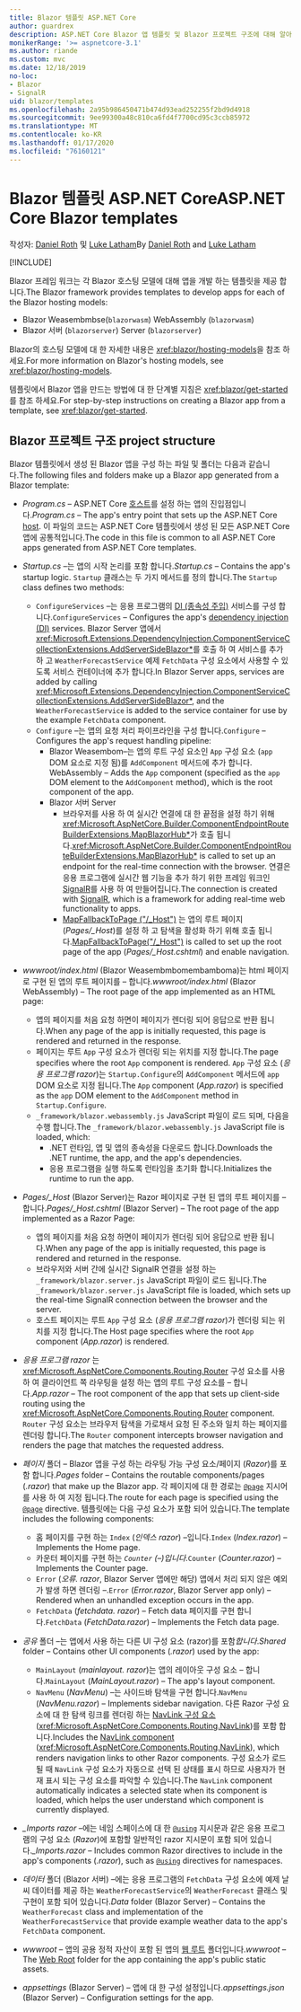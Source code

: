 ```yaml
---
title: Blazor 템플릿 ASP.NET Core
author: guardrex
description: ASP.NET Core Blazor 앱 템플릿 및 Blazor 프로젝트 구조에 대해 알아봅니다.
monikerRange: '>= aspnetcore-3.1'
ms.author: riande
ms.custom: mvc
ms.date: 12/18/2019
no-loc:
- Blazor
- SignalR
uid: blazor/templates
ms.openlocfilehash: 2a95b986450471b474d93ead252255f2bd9d4918
ms.sourcegitcommit: 9ee99300a48c810ca6fd4f7700cd95c3ccb85972
ms.translationtype: MT
ms.contentlocale: ko-KR
ms.lasthandoff: 01/17/2020
ms.locfileid: "76160121"
---
```

# <a name="aspnet-core-opno-locblazor-templates"></a><span data-ttu-id="a74a8-103">Blazor 템플릿 ASP.NET Core</span><span class="sxs-lookup"><span data-stu-id="a74a8-103">ASP.NET Core Blazor templates</span></span>

<span data-ttu-id="a74a8-104">작성자: [Daniel Roth](https://github.com/danroth27) 및 [Luke Latham](https://github.com/guardrex)</span><span class="sxs-lookup"><span data-stu-id="a74a8-104">By [Daniel Roth](https://github.com/danroth27) and [Luke Latham](https://github.com/guardrex)</span></span>

[!INCLUDE[](~/includes/blazorwasm-preview-notice.md)]

<span data-ttu-id="a74a8-105">Blazor 프레임 워크는 각 Blazor 호스팅 모델에 대해 앱을 개발 하는 템플릿을 제공 합니다.</span><span class="sxs-lookup"><span data-stu-id="a74a8-105">The Blazor framework provides templates to develop apps for each of the Blazor hosting models:</span></span>

* Blazor<span data-ttu-id="a74a8-106"> Weasembmbse(`blazorwasm`)</span><span class="sxs-lookup"><span data-stu-id="a74a8-106"> WebAssembly (`blazorwasm`)</span></span>
* Blazor<span data-ttu-id="a74a8-107"> 서버 (`blazorserver`)</span><span class="sxs-lookup"><span data-stu-id="a74a8-107"> Server (`blazorserver`)</span></span>

<span data-ttu-id="a74a8-108">Blazor의 호스팅 모델에 대 한 자세한 내용은 <xref:blazor/hosting-models>을 참조 하세요.</span><span class="sxs-lookup"><span data-stu-id="a74a8-108">For more information on Blazor's hosting models, see <xref:blazor/hosting-models>.</span></span>

<span data-ttu-id="a74a8-109">템플릿에서 Blazor 앱을 만드는 방법에 대 한 단계별 지침은 <xref:blazor/get-started>를 참조 하세요.</span><span class="sxs-lookup"><span data-stu-id="a74a8-109">For step-by-step instructions on creating a Blazor app from a template, see <xref:blazor/get-started>.</span></span>

## <a name="opno-locblazor-project-structure"></a>Blazor<span data-ttu-id="a74a8-110"> 프로젝트 구조</span><span class="sxs-lookup"><span data-stu-id="a74a8-110"> project structure</span></span>

<span data-ttu-id="a74a8-111">Blazor 템플릿에서 생성 된 Blazor 앱을 구성 하는 파일 및 폴더는 다음과 같습니다.</span><span class="sxs-lookup"><span data-stu-id="a74a8-111">The following files and folders make up a Blazor app generated from a Blazor template:</span></span>

* <span data-ttu-id="a74a8-112">*Program.cs* &ndash; ASP.NET Core [호스트](xref:fundamentals/host/generic-host)를 설정 하는 앱의 진입점입니다.</span><span class="sxs-lookup"><span data-stu-id="a74a8-112">*Program.cs* &ndash; The app's entry point that sets up the ASP.NET Core [host](xref:fundamentals/host/generic-host).</span></span> <span data-ttu-id="a74a8-113">이 파일의 코드는 ASP.NET Core 템플릿에서 생성 된 모든 ASP.NET Core 앱에 공통적입니다.</span><span class="sxs-lookup"><span data-stu-id="a74a8-113">The code in this file is common to all ASP.NET Core apps generated from ASP.NET Core templates.</span></span>

* <span data-ttu-id="a74a8-114">*Startup.cs* &ndash;는 앱의 시작 논리를 포함 합니다.</span><span class="sxs-lookup"><span data-stu-id="a74a8-114">*Startup.cs* &ndash; Contains the app's startup logic.</span></span> <span data-ttu-id="a74a8-115">`Startup` 클래스는 두 가지 메서드를 정의 합니다.</span><span class="sxs-lookup"><span data-stu-id="a74a8-115">The `Startup` class defines two methods:</span></span>

  * <span data-ttu-id="a74a8-116">`ConfigureServices` &ndash;는 응용 프로그램의 [DI (종속성 주입)](xref:fundamentals/dependency-injection) 서비스를 구성 합니다.</span><span class="sxs-lookup"><span data-stu-id="a74a8-116">`ConfigureServices` &ndash; Configures the app's [dependency injection (DI)](xref:fundamentals/dependency-injection) services.</span></span> <span data-ttu-id="a74a8-117">Blazor Server 앱에서 <xref:Microsoft.Extensions.DependencyInjection.ComponentServiceCollectionExtensions.AddServerSideBlazor*>를 호출 하 여 서비스를 추가 하 고 `WeatherForecastService` 예제 `FetchData` 구성 요소에서 사용할 수 있도록 서비스 컨테이너에 추가 합니다.</span><span class="sxs-lookup"><span data-stu-id="a74a8-117">In Blazor Server apps, services are added by calling <xref:Microsoft.Extensions.DependencyInjection.ComponentServiceCollectionExtensions.AddServerSideBlazor*>, and the `WeatherForecastService` is added to the service container for use by the example `FetchData` component.</span></span>
  * <span data-ttu-id="a74a8-118">`Configure` &ndash;는 앱의 요청 처리 파이프라인을 구성 합니다.</span><span class="sxs-lookup"><span data-stu-id="a74a8-118">`Configure` &ndash; Configures the app's request handling pipeline:</span></span>
    * Blazor<span data-ttu-id="a74a8-119"> Weasembom&ndash;는 앱의 루트 구성 요소인 `App` 구성 요소 (`app` DOM 요소로 지정 됨)를 `AddComponent` 메서드에 추가 합니다.</span><span class="sxs-lookup"><span data-stu-id="a74a8-119"> WebAssembly &ndash; Adds the `App` component (specified as the `app` DOM element to the `AddComponent` method), which is the root component of the app.</span></span>
    * Blazor<span data-ttu-id="a74a8-120"> 서버</span><span class="sxs-lookup"><span data-stu-id="a74a8-120"> Server</span></span>
      * <span data-ttu-id="a74a8-121">브라우저를 사용 하 여 실시간 연결에 대 한 끝점을 설정 하기 위해 <xref:Microsoft.AspNetCore.Builder.ComponentEndpointRouteBuilderExtensions.MapBlazorHub*>가 호출 됩니다.</span><span class="sxs-lookup"><span data-stu-id="a74a8-121"><xref:Microsoft.AspNetCore.Builder.ComponentEndpointRouteBuilderExtensions.MapBlazorHub*> is called to set up an endpoint for the real-time connection with the browser.</span></span> <span data-ttu-id="a74a8-122">연결은 응용 프로그램에 실시간 웹 기능을 추가 하기 위한 프레임 워크인 [SignalR](xref:signalr/introduction)를 사용 하 여 만들어집니다.</span><span class="sxs-lookup"><span data-stu-id="a74a8-122">The connection is created with [SignalR](xref:signalr/introduction), which is a framework for adding real-time web functionality to apps.</span></span>
      * <span data-ttu-id="a74a8-123">[MapFallbackToPage ("/_Host")](xref:Microsoft.AspNetCore.Builder.RazorPagesEndpointRouteBuilderExtensions.MapFallbackToPage*) 는 앱의 루트 페이지 (*Pages/_Host*)를 설정 하 고 탐색을 활성화 하기 위해 호출 됩니다.</span><span class="sxs-lookup"><span data-stu-id="a74a8-123">[MapFallbackToPage("/_Host")](xref:Microsoft.AspNetCore.Builder.RazorPagesEndpointRouteBuilderExtensions.MapFallbackToPage*) is called to set up the root page of the app (*Pages/_Host.cshtml*) and enable navigation.</span></span>

* <span data-ttu-id="a74a8-124">*wwwroot/index.html* (Blazor Weasembmbomembamboma)는 html 페이지로 구현 된 앱의 루트 페이지를 &ndash; 합니다.</span><span class="sxs-lookup"><span data-stu-id="a74a8-124">*wwwroot/index.html* (Blazor WebAssembly) &ndash; The root page of the app implemented as an HTML page:</span></span>
  * <span data-ttu-id="a74a8-125">앱의 페이지를 처음 요청 하면이 페이지가 렌더링 되어 응답으로 반환 됩니다.</span><span class="sxs-lookup"><span data-stu-id="a74a8-125">When any page of the app is initially requested, this page is rendered and returned in the response.</span></span>
  * <span data-ttu-id="a74a8-126">페이지는 루트 `App` 구성 요소가 렌더링 되는 위치를 지정 합니다.</span><span class="sxs-lookup"><span data-stu-id="a74a8-126">The page specifies where the root `App` component is rendered.</span></span> <span data-ttu-id="a74a8-127">`App` 구성 요소 (*응용 프로그램 razor*)는 `Startup.Configure`의 `AddComponent` 메서드에 `app` DOM 요소로 지정 됩니다.</span><span class="sxs-lookup"><span data-stu-id="a74a8-127">The `App` component (*App.razor*) is specified as the `app` DOM element to the `AddComponent` method in `Startup.Configure`.</span></span>
  * <span data-ttu-id="a74a8-128">`_framework/blazor.webassembly.js` JavaScript 파일이 로드 되며, 다음을 수행 합니다.</span><span class="sxs-lookup"><span data-stu-id="a74a8-128">The `_framework/blazor.webassembly.js` JavaScript file is loaded, which:</span></span>
    * <span data-ttu-id="a74a8-129">.NET 런타임, 앱 및 앱의 종속성을 다운로드 합니다.</span><span class="sxs-lookup"><span data-stu-id="a74a8-129">Downloads the .NET runtime, the app, and the app's dependencies.</span></span>
    * <span data-ttu-id="a74a8-130">응용 프로그램을 실행 하도록 런타임을 초기화 합니다.</span><span class="sxs-lookup"><span data-stu-id="a74a8-130">Initializes the runtime to run the app.</span></span>

* <span data-ttu-id="a74a8-131">*Pages/_Host* (Blazor Server)는 Razor 페이지로 구현 된 앱의 루트 페이지를 &ndash; 합니다.</span><span class="sxs-lookup"><span data-stu-id="a74a8-131">*Pages/_Host.cshtml* (Blazor Server) &ndash; The root page of the app implemented as a Razor Page:</span></span>
  * <span data-ttu-id="a74a8-132">앱의 페이지를 처음 요청 하면이 페이지가 렌더링 되어 응답으로 반환 됩니다.</span><span class="sxs-lookup"><span data-stu-id="a74a8-132">When any page of the app is initially requested, this page is rendered and returned in the response.</span></span>
  * <span data-ttu-id="a74a8-133">브라우저와 서버 간에 실시간 SignalR 연결을 설정 하는 `_framework/blazor.server.js` JavaScript 파일이 로드 됩니다.</span><span class="sxs-lookup"><span data-stu-id="a74a8-133">The `_framework/blazor.server.js` JavaScript file is loaded, which sets up the real-time SignalR connection between the browser and the server.</span></span>
  * <span data-ttu-id="a74a8-134">호스트 페이지는 루트 `App` 구성 요소 (*응용 프로그램 razor*)가 렌더링 되는 위치를 지정 합니다.</span><span class="sxs-lookup"><span data-stu-id="a74a8-134">The Host page specifies where the root `App` component (*App.razor*) is rendered.</span></span>

* <span data-ttu-id="a74a8-135">*응용 프로그램 razor* 는 <xref:Microsoft.AspNetCore.Components.Routing.Router> 구성 요소를 사용 하 여 클라이언트 쪽 라우팅을 설정 하는 앱의 루트 구성 요소를 &ndash; 합니다.</span><span class="sxs-lookup"><span data-stu-id="a74a8-135">*App.razor* &ndash; The root component of the app that sets up client-side routing using the <xref:Microsoft.AspNetCore.Components.Routing.Router> component.</span></span> <span data-ttu-id="a74a8-136">`Router` 구성 요소는 브라우저 탐색을 가로채서 요청 된 주소와 일치 하는 페이지를 렌더링 합니다.</span><span class="sxs-lookup"><span data-stu-id="a74a8-136">The `Router` component intercepts browser navigation and renders the page that matches the requested address.</span></span>

* <span data-ttu-id="a74a8-137">*페이지* 폴더 &ndash; Blazor 앱을 구성 하는 라우팅 가능 구성 요소/페이지 (*Razor*)를 포함 합니다.</span><span class="sxs-lookup"><span data-stu-id="a74a8-137">*Pages* folder &ndash; Contains the routable components/pages (*.razor*) that make up the Blazor app.</span></span> <span data-ttu-id="a74a8-138">각 페이지에 대 한 경로는 [`@page`](xref:mvc/views/razor#page) 지시어를 사용 하 여 지정 됩니다.</span><span class="sxs-lookup"><span data-stu-id="a74a8-138">The route for each page is specified using the [`@page`](xref:mvc/views/razor#page) directive.</span></span> <span data-ttu-id="a74a8-139">템플릿에는 다음 구성 요소가 포함 되어 있습니다.</span><span class="sxs-lookup"><span data-stu-id="a74a8-139">The template includes the following components:</span></span>
  * <span data-ttu-id="a74a8-140">홈 페이지를 구현 하는 `Index` (*인덱스 razor*) &ndash;입니다.</span><span class="sxs-lookup"><span data-stu-id="a74a8-140">`Index` (*Index.razor*) &ndash; Implements the Home page.</span></span>
  * <span data-ttu-id="a74a8-141">카운터 페이지를 구현 하는 *`Counter` (&ndash;)입니다.*</span><span class="sxs-lookup"><span data-stu-id="a74a8-141">`Counter` (*Counter.razor*) &ndash; Implements the Counter page.</span></span>
  * <span data-ttu-id="a74a8-142">`Error` (*오류. razor*, Blazor Server 앱에만 해당) 앱에서 처리 되지 않은 예외가 발생 하면 렌더링 &ndash;.</span><span class="sxs-lookup"><span data-stu-id="a74a8-142">`Error` (*Error.razor*, Blazor Server app only) &ndash; Rendered when an unhandled exception occurs in the app.</span></span>
  * <span data-ttu-id="a74a8-143">`FetchData` (*fetchdata. razor*) &ndash; Fetch data 페이지를 구현 합니다.</span><span class="sxs-lookup"><span data-stu-id="a74a8-143">`FetchData` (*FetchData.razor*) &ndash; Implements the Fetch data page.</span></span>

* <span data-ttu-id="a74a8-144">*공유* 폴더 &ndash;는 앱에서 사용 하는 다른 UI 구성 요소 (razor)를 포함*합니다*.</span><span class="sxs-lookup"><span data-stu-id="a74a8-144">*Shared* folder &ndash; Contains other UI components (*.razor*) used by the app:</span></span>
  * <span data-ttu-id="a74a8-145">`MainLayout` (*mainlayout. razor*)는 앱의 레이아웃 구성 요소 &ndash; 합니다.</span><span class="sxs-lookup"><span data-stu-id="a74a8-145">`MainLayout` (*MainLayout.razor*) &ndash; The app's layout component.</span></span>
  * <span data-ttu-id="a74a8-146">`NavMenu` (*NavMenu*) &ndash;는 사이드바 탐색을 구현 합니다.</span><span class="sxs-lookup"><span data-stu-id="a74a8-146">`NavMenu` (*NavMenu.razor*) &ndash; Implements sidebar navigation.</span></span> <span data-ttu-id="a74a8-147">다른 Razor 구성 요소에 대 한 탐색 링크를 렌더링 하는 [NavLink 구성 요소](xref:blazor/routing#navlink-component) (<xref:Microsoft.AspNetCore.Components.Routing.NavLink>)를 포함 합니다.</span><span class="sxs-lookup"><span data-stu-id="a74a8-147">Includes the [NavLink component](xref:blazor/routing#navlink-component) (<xref:Microsoft.AspNetCore.Components.Routing.NavLink>), which renders navigation links to other Razor components.</span></span> <span data-ttu-id="a74a8-148">구성 요소가 로드 될 때 `NavLink` 구성 요소가 자동으로 선택 된 상태를 표시 하므로 사용자가 현재 표시 되는 구성 요소를 파악할 수 있습니다.</span><span class="sxs-lookup"><span data-stu-id="a74a8-148">The `NavLink` component automatically indicates a selected state when its component is loaded, which helps the user understand which component is currently displayed.</span></span>

* <span data-ttu-id="a74a8-149">*_Imports razor* &ndash;에는 네임 스페이스에 대 한 [`@using`](xref:mvc/views/razor#using) 지시문과 같은 응용 프로그램의 구성 요소 (*Razor*)에 포함할 일반적인 razor 지시문이 포함 되어 있습니다.</span><span class="sxs-lookup"><span data-stu-id="a74a8-149">*_Imports.razor* &ndash; Includes common Razor directives to include in the app's components (*.razor*), such as [`@using`](xref:mvc/views/razor#using) directives for namespaces.</span></span>

* <span data-ttu-id="a74a8-150">*데이터* 폴더 (Blazor 서버) &ndash;에는 응용 프로그램의 `FetchData` 구성 요소에 예제 날씨 데이터를 제공 하는 `WeatherForecastService`의 `WeatherForecast` 클래스 및 구현이 포함 되어 있습니다.</span><span class="sxs-lookup"><span data-stu-id="a74a8-150">*Data* folder (Blazor Server) &ndash; Contains the `WeatherForecast` class and implementation of the `WeatherForecastService` that provide example weather data to the app's `FetchData` component.</span></span>

* <span data-ttu-id="a74a8-151">*wwwroot* &ndash; 앱의 공용 정적 자산이 포함 된 앱의 [웹 루트](xref:fundamentals/index#web-root) 폴더입니다.</span><span class="sxs-lookup"><span data-stu-id="a74a8-151">*wwwroot* &ndash; The [Web Root](xref:fundamentals/index#web-root) folder for the app containing the app's public static assets.</span></span>

* <span data-ttu-id="a74a8-152">*appsettings* (Blazor Server) &ndash; 앱에 대 한 구성 설정입니다.</span><span class="sxs-lookup"><span data-stu-id="a74a8-152">*appsettings.json* (Blazor Server) &ndash; Configuration settings for the app.</span></span>
